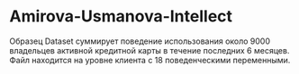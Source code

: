 # Amirova-Usmanova-Intellect
Образец Dataset суммирует поведение использования около 9000 владельцев активной кредитной карты в течение последних 6 месяцев. Файл находится на уровне клиента с 18 поведенческими переменными.
